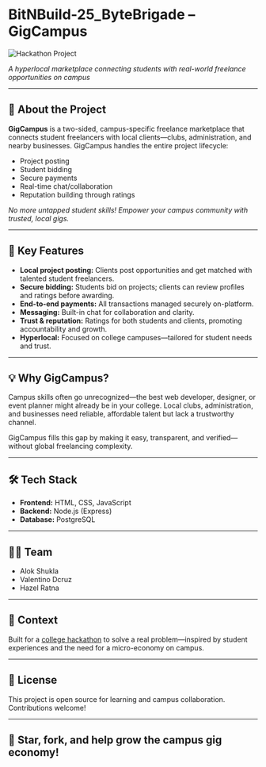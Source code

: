 # BitNBuild-25_ByteBrigade – GigCampus

![Hackathon Project](https://img.shields.io/badge/hackathon-project-brightgreen)

_A hyperlocal marketplace connecting students with real-world freelance opportunities on campus_

---

## 🚀 About the Project

**GigCampus** is a two-sided, campus-specific freelance marketplace that connects student freelancers with local clients—clubs, administration, and nearby businesses. GigCampus handles the entire project lifecycle:

- Project posting  
- Student bidding  
- Secure payments  
- Real-time chat/collaboration  
- Reputation building through ratings  

_No more untapped student skills! Empower your campus community with trusted, local gigs._

---

## 🏅 Key Features

- **Local project posting:** Clients post opportunities and get matched with talented student freelancers.
- **Secure bidding:** Students bid on projects; clients can review profiles and ratings before awarding.
- **End-to-end payments:** All transactions managed securely on-platform.
- **Messaging:** Built-in chat for collaboration and clarity.
- **Trust & reputation:** Ratings for both students and clients, promoting accountability and growth.
- **Hyperlocal:** Focused on college campuses—tailored for student needs and trust.

---

## 💡 Why GigCampus?

Campus skills often go unrecognized—the best web developer, designer, or event planner might already be in your college. Local clubs, administration, and businesses need reliable, affordable talent but lack a trustworthy channel.

GigCampus fills this gap by making it easy, transparent, and verified—without global freelancing complexity.

---

## 🛠️ Tech Stack

- **Frontend:** HTML, CSS, JavaScript
- **Backend:** Node.js (Express)
- **Database:** PostgreSQL

---


## 👩‍💻 Team

- Alok Shukla
- Valentino Dcruz
- Hazel Ratna

---

## 🏢 Context

Built for a [college hackathon](https://github.com/hazelr125/BitNBuild-25_ByteBrigade) to solve a real problem—inspired by student experiences and the need for a micro-economy on campus.

---

## 📄 License

This project is open source for learning and campus collaboration. Contributions welcome!

---

## 🌟 Star, fork, and help grow the campus gig economy!

